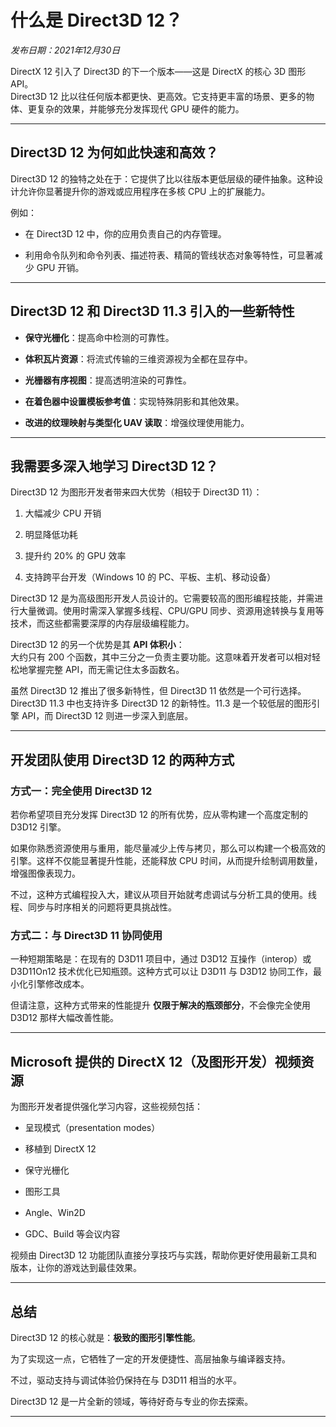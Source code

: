
什么是 Direct3D 12？
================

_发布日期：2021年12月30日_

DirectX 12 引入了 Direct3D 的下一个版本——这是 DirectX 的核心 3D 图形 API。  
Direct3D 12 比以往任何版本都更快、更高效。它支持更丰富的场景、更多的物体、更复杂的效果，并能够充分发挥现代 GPU 硬件的能力。

* * *

Direct3D 12 为何如此快速和高效？
----------------------

Direct3D 12 的独特之处在于：它提供了比以往版本更低层级的硬件抽象。这种设计允许你显著提升你的游戏或应用程序在多核 CPU 上的扩展能力。

例如：

* 在 Direct3D 12 中，你的应用负责自己的内存管理。
    
* 利用命令队列和命令列表、描述符表、精简的管线状态对象等特性，可显著减少 GPU 开销。
    

* * *

Direct3D 12 和 Direct3D 11.3 引入的一些新特性
------------------------------------

* **保守光栅化**：提高命中检测的可靠性。
    
* **体积瓦片资源**：将流式传输的三维资源视为全都在显存中。
    
* **光栅器有序视图**：提高透明渲染的可靠性。
    
* **在着色器中设置模板参考值**：实现特殊阴影和其他效果。
    
* **改进的纹理映射与类型化 UAV 读取**：增强纹理使用能力。
    

* * *

我需要多深入地学习 Direct3D 12？
----------------------

Direct3D 12 为图形开发者带来四大优势（相较于 Direct3D 11）：

1. 大幅减少 CPU 开销
    
2. 明显降低功耗
    
3. 提升约 20% 的 GPU 效率
    
4. 支持跨平台开发（Windows 10 的 PC、平板、主机、移动设备）
    

Direct3D 12 是为高级图形开发人员设计的。它需要较高的图形编程技能，并需进行大量微调。使用时需深入掌握多线程、CPU/GPU 同步、资源用途转换与复用等技术，而这些都需要深厚的内存层级编程能力。

Direct3D 12 的另一个优势是其 **API 体积小**：  
大约只有 200 个函数，其中三分之一负责主要功能。这意味着开发者可以相对轻松地掌握完整 API，而无需记住太多函数名。

虽然 Direct3D 12 推出了很多新特性，但 Direct3D 11 依然是一个可行选择。  
Direct3D 11.3 中也支持许多 Direct3D 12 的新特性。11.3 是一个较低层的图形引擎 API，而 Direct3D 12 则进一步深入到底层。

* * *

开发团队使用 Direct3D 12 的两种方式
------------------------

### 方式一：完全使用 Direct3D 12

若你希望项目充分发挥 Direct3D 12 的所有优势，应从零构建一个高度定制的 D3D12 引擎。

如果你熟悉资源使用与重用，能尽量减少上传与拷贝，那么可以构建一个极高效的引擎。这样不仅能显著提升性能，还能释放 CPU 时间，从而提升绘制调用数量，增强图像表现力。

不过，这种方式编程投入大，建议从项目开始就考虑调试与分析工具的使用。线程、同步与时序相关的问题将更具挑战性。

### 方式二：与 Direct3D 11 协同使用

一种短期策略是：在现有的 D3D11 项目中，通过 D3D12 互操作（interop）或 D3D11On12 技术优化已知瓶颈。这种方式可以让 D3D11 与 D3D12 协同工作，最小化引擎修改成本。

但请注意，这种方式带来的性能提升 **仅限于解决的瓶颈部分**，不会像完全使用 D3D12 那样大幅改善性能。

* * *

Microsoft 提供的 DirectX 12（及图形开发）视频资源
-----------------------------------

为图形开发者提供强化学习内容，这些视频包括：

* 呈现模式（presentation modes）
    
* 移植到 DirectX 12
    
* 保守光栅化
    
* 图形工具
    
* Angle、Win2D
    
* GDC、Build 等会议内容
    

视频由 Direct3D 12 功能团队直接分享技巧与实践，帮助你更好使用最新工具和版本，让你的游戏达到最佳效果。

* * *

总结
--

Direct3D 12 的核心就是：**极致的图形引擎性能**。

为了实现这一点，它牺牲了一定的开发便捷性、高层抽象与编译器支持。

不过，驱动支持与调试体验仍保持在与 D3D11 相当的水平。

Direct3D 12 是一片全新的领域，等待好奇与专业的你去探索。

* * *